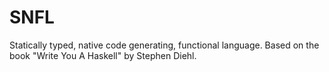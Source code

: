 # SNFL
Statically typed, native code generating, functional language. Based on the book "Write You A Haskell" by Stephen Diehl.
